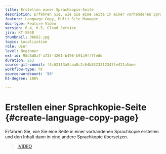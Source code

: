 ```yaml
---
title: Erstellen einer Sprachkopie-Seite
description: Erfahren Sie, wie Sie eine Seite in einer vorhandenen Sprachkopie erstellen und den Inhalt dann in eine andere Sprachkopie übersetzen.
feature: Language Copy, Multi Site Manager
doc-type: Feature Video
version: 6.4, 6.5, Cloud Service
jira: KT-5848
thumbnail: 36682.jpg
topic: Localization
role: User
level: Beginner
exl-id: 95d3d5a7-a73f-4261-b496-b91a9ff7fe8d
duration: 253
source-git-commit: f4c621f3a9caa8c2c64b8323312343fe421a5aee
workflow-type: ht
source-wordcount: '50'
ht-degree: 100%

---
```


# Erstellen einer Sprachkopie-Seite {#create-language-copy-page}

Erfahren Sie, wie Sie eine Seite in einer vorhandenen Sprachkopie erstellen und den Inhalt dann in eine andere Sprachkopie übersetzen.

>[!VIDEO](https://video.tv.adobe.com/v/36682?quality=12&learn=on)
